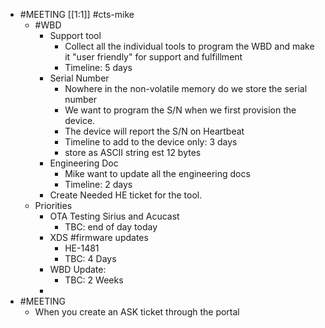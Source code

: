 - #MEETING [[1:1]] #cts-mike
	- #WBD
		- Support tool
			- Collect all the individual tools to program the WBD and make it "user friendly" for support and fulfillment
			- Timeline: 5 days
		- Serial Number
			- Nowhere in the non-volatile memory do we store the serial number
			- We want to program the S/N when we first provision the device.
			- The device will report the S/N on Heartbeat
			- Timeline to add to the device only: 3 days
			- store as ASCII string est 12 bytes
		- Engineering Doc
			- Mike want to update all the engineering docs
			- Timeline: 2 days
		- Create Needed HE ticket for the tool.
	- Priorities
		- OTA Testing Sirius and Acucast
			- TBC: end of day today
		- XDS #firmware updates
			- HE-1481
			- TBC: 4 Days
		- WBD Update:
			- TBC: 2 Weeks
		-
- #MEETING
	- When you create an ASK ticket through the portal